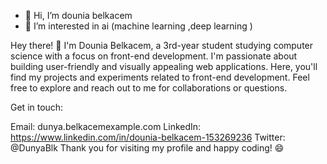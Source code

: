 - 👋 Hi, I’m dounia belkacem
- 👀 I’m interested in ai (machine learning ,deep learning )



Hey there! 👋 I'm Dounia Belkacem, a 3rd-year student studying computer science with a focus on front-end development.
I'm passionate about building user-friendly and visually appealing web applications.
Here, you'll find my projects and experiments related to front-end development. 
Feel free to explore and reach out to me for collaborations or questions.

Get in touch:

Email: dunya.belkacemexample.com
LinkedIn: https://www.linkedin.com/in/dounia-belkacem-153269236
Twitter: @DunyaBlk
Thank you for visiting my profile and happy coding! 😄

